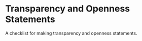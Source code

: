 # Transparency and Openness Statements

A checklist for making transparency and openness statements.
